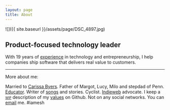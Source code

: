 ```yaml
---
layout: page
title: About
---
```


![]({{ site.baseurl }}/assets/page/DSC_4897.jpg)

## Product-focused technology leader

With 19 years of [experience](https://www.linkedin.com/in/dealingwith) in technology and entrepreneurship, I help companies ship software that delivers real value to customers. 

---

More about me:

Married to [Carissa Byers](http://carissabyers.com/). Father of Margot, Lucy, Milo and stepdad of Penn. [Educator](http://minecraftu.org/). Writer of [songs](/music) and stories. Cyclist. [Indieweb](https://en.wikipedia.org/wiki/IndieWeb) advocate. I keep a <span style="font-variant:small-caps">[wip](https://en.wikipedia.org/wiki/Work_in_process)</span> description of my [values](https://github.com/dealingwith/values) on Github. Not on any social networks. You can [email](mailto:dealingwith@gmail.com) me. #iamesh
